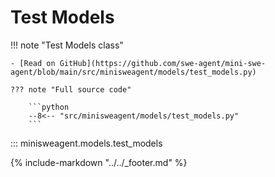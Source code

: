 # Test Models

!!! note "Test Models class"

    - [Read on GitHub](https://github.com/swe-agent/mini-swe-agent/blob/main/src/minisweagent/models/test_models.py)

    ??? note "Full source code"

        ```python
        --8<-- "src/minisweagent/models/test_models.py"
        ```

::: minisweagent.models.test_models

{% include-markdown "../../_footer.md" %}